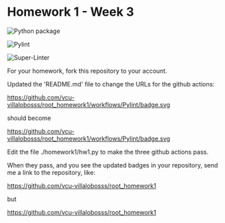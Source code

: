 # Homework 1 - Week 3

![Python package](https://github.com/vcu-villalobosss/root_homework1/workflows/Python%20package/badge.svg)

![Pylint](https://github.com/vcu-villalobosss/root_homework1/workflows/Pylint/badge.svg)

![Super-Linter](https://github.com/vcu-villalobosss/root_homework1/workflows/Super-Linter/badge.svg)

For your homework, fork this repository to your account.

Updated the 'README.md' file to change the URLs for the github actions:

https://github.com/vcu-villalobosss/root_homework1/workflows/Pylint/badge.svg

should become

https://github.com/vcu-villalobosss/root_homework1/workflows/Pylint/badge.svg

Edit the file ./homework1/hw1.py to make the three github actions pass.

When they pass, and you see the updated badges in your repository, send me a link to the repository, like:

https://github.com/vcu-villalobosss/root_homework1

but

https://github.com/vcu-villalobosss/root_homework1
